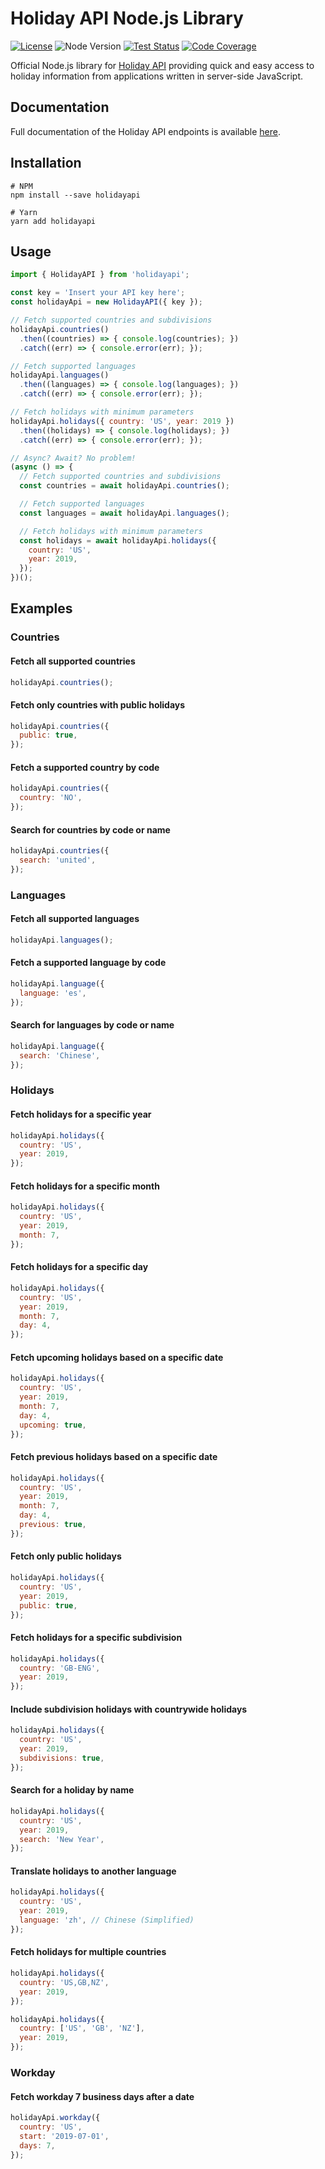 # Holiday API Node.js Library

[![License](https://img.shields.io/npm/l/holidayapi-node?style=for-the-badge)](https://github.com/holidayapi/holidayapi-node/blob/master/LICENSE)
![Node Version](https://img.shields.io/node/v/holidayapi?style=for-the-badge)
[![Test Status](https://img.shields.io/github/workflow/status/holidayapi/holidayapi-node/Test?style=for-the-badge)](https://github.com/holidayapi/holidayapi-node/actions)
[![Code Coverage](https://img.shields.io/codecov/c/github/holidayapi/holidayapi-node?style=for-the-badge)](https://codecov.io/gh/holidayapi/holidayapi-node)

Official Node.js library for [Holiday API](https://holidayapi.com) providing
quick and easy access to holiday information from applications written in
server-side JavaScript.

## Documentation

Full documentation of the Holiday API endpoints is available
[here](https://holidayapi.com/docs).

## Installation

```shell
# NPM
npm install --save holidayapi

# Yarn
yarn add holidayapi
```

## Usage

```javascript
import { HolidayAPI } from 'holidayapi';

const key = 'Insert your API key here';
const holidayApi = new HolidayAPI({ key });

// Fetch supported countries and subdivisions
holidayApi.countries()
  .then((countries) => { console.log(countries); })
  .catch((err) => { console.error(err); });

// Fetch supported languages
holidayApi.languages()
  .then((languages) => { console.log(languages); })
  .catch((err) => { console.error(err); });

// Fetch holidays with minimum parameters
holidayApi.holidays({ country: 'US', year: 2019 })
  .then((holidays) => { console.log(holidays); })
  .catch((err) => { console.error(err); });

// Async? Await? No problem!
(async () => {
  // Fetch supported countries and subdivisions
  const countries = await holidayApi.countries();

  // Fetch supported languages
  const languages = await holidayApi.languages();

  // Fetch holidays with minimum parameters
  const holidays = await holidayApi.holidays({
    country: 'US',
    year: 2019,
  });
})();
```

## Examples

### Countries

#### Fetch all supported countries

```javascript
holidayApi.countries();
```

#### Fetch only countries with public holidays

```javascript
holidayApi.countries({
  public: true,
});
```

#### Fetch a supported country by code

```javascript
holidayApi.countries({
  country: 'NO',
});
```

#### Search for countries by code or name

```javascript
holidayApi.countries({
  search: 'united',
});
```

### Languages

#### Fetch all supported languages

```javascript
holidayApi.languages();
```

#### Fetch a supported language by code

```javascript
holidayApi.language({
  language: 'es',
});
```

#### Search for languages by code or name

```javascript
holidayApi.language({
  search: 'Chinese',
});
```

### Holidays

#### Fetch holidays for a specific year

```javascript
holidayApi.holidays({
  country: 'US',
  year: 2019,
});
```

#### Fetch holidays for a specific month

```javascript
holidayApi.holidays({
  country: 'US',
  year: 2019,
  month: 7,
});
```

#### Fetch holidays for a specific day

```javascript
holidayApi.holidays({
  country: 'US',
  year: 2019,
  month: 7,
  day: 4,
});
```

#### Fetch upcoming holidays based on a specific date

```javascript
holidayApi.holidays({
  country: 'US',
  year: 2019,
  month: 7,
  day: 4,
  upcoming: true,
});
```

#### Fetch previous holidays based on a specific date

```javascript
holidayApi.holidays({
  country: 'US',
  year: 2019,
  month: 7,
  day: 4,
  previous: true,
});
```

#### Fetch only public holidays

```javascript
holidayApi.holidays({
  country: 'US',
  year: 2019,
  public: true,
});
```

#### Fetch holidays for a specific subdivision

```javascript
holidayApi.holidays({
  country: 'GB-ENG',
  year: 2019,
});
```

#### Include subdivision holidays with countrywide holidays

```javascript
holidayApi.holidays({
  country: 'US',
  year: 2019,
  subdivisions: true,
});
```

#### Search for a holiday by name

```javascript
holidayApi.holidays({
  country: 'US',
  year: 2019,
  search: 'New Year',
});
```

#### Translate holidays to another language

```javascript
holidayApi.holidays({
  country: 'US',
  year: 2019,
  language: 'zh', // Chinese (Simplified)
});
```

#### Fetch holidays for multiple countries

```javascript
holidayApi.holidays({
  country: 'US,GB,NZ',
  year: 2019,
});

holidayApi.holidays({
  country: ['US', 'GB', 'NZ'],
  year: 2019,
});
```

### Workday

#### Fetch workday 7 business days after a date

```javascript
holidayApi.workday({
  country: 'US',
  start: '2019-07-01',
  days: 7,
});
```
